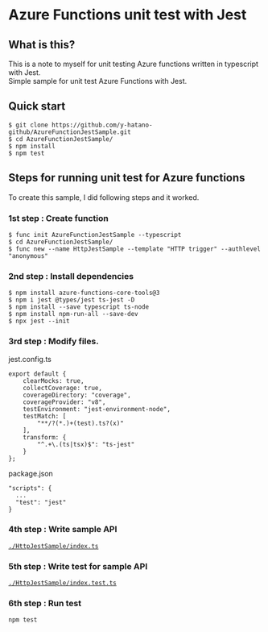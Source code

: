 # Azure Functions unit test with Jest
## What is this?
This is a note to myself for unit testing Azure functions written in typescript with Jest.  
Simple sample for unit test Azure Functions with Jest.  

## Quick start
```
$ git clone https://github.com/y-hatano-github/AzureFunctionJestSample.git
$ cd AzureFunctionJestSample/
$ npm install
$ npm test
```

## Steps for running unit test for Azure functions
To create this sample, I did following steps and it worked.  
### 1st step : Create function
```
$ func init AzureFunctionJestSample --typescript
$ cd AzureFunctionJestSample/
$ func new --name HttpJestSample --template "HTTP trigger" --authlevel "anonymous"
```

### 2nd step : Install dependencies
```
$ npm install azure-functions-core-tools@3
$ npm i jest @types/jest ts-jest -D
$ npm install --save typescript ts-node
$ npm install npm-run-all --save-dev
$ npx jest --init
```

### 3rd step : Modify files.
jest.config.ts  

```
export default {
	clearMocks: true,
	collectCoverage: true,
	coverageDirectory: "coverage",
	coverageProvider: "v8",
	testEnvironment: "jest-environment-node",
	testMatch: [
		"**/?(*.)+(test).ts?(x)"
	],
	transform: {
		"^.+\.(ts|tsx)$": "ts-jest"
	}
};
```

package.json  

```
"scripts": {
  ...
  "test": "jest"
}
```
### 4th step : Write sample API
[`./HttpJestSample/index.ts`](./HttpJestSample/index.ts "index.ts")
### 5th step : Write test for sample API
[`./HttpJestSample/index.test.ts`](./HttpJestSample/index.test.ts "index.test.ts")
### 6th step : Run test
```
npm test
```
